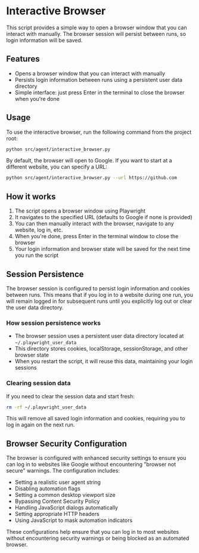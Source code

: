 # Interactive Browser

This script provides a simple way to open a browser window that you can interact with manually. The browser session will persist between runs, so login information will be saved.

## Features

- Opens a browser window that you can interact with manually
- Persists login information between runs using a persistent user data directory
- Simple interface: just press Enter in the terminal to close the browser when you're done

## Usage

To use the interactive browser, run the following command from the project root:

```bash
python src/agent/interactive_browser.py
```

By default, the browser will open to Google. If you want to start at a different website, you can specify a URL:

```bash
python src/agent/interactive_browser.py --url https://github.com
```

## How it works

1. The script opens a browser window using Playwright
2. It navigates to the specified URL (defaults to Google if none is provided)
3. You can then manually interact with the browser, navigate to any website, log in, etc.
4. When you're done, press Enter in the terminal window to close the browser
5. Your login information and browser state will be saved for the next time you run the script

## Session Persistence

The browser session is configured to persist login information and cookies between runs. This means that if you log in to a website during one run, you will remain logged in for subsequent runs until you explicitly log out or clear the user data directory.

### How session persistence works

- The browser session uses a persistent user data directory located at `~/.playwright_user_data`
- This directory stores cookies, localStorage, sessionStorage, and other browser state
- When you restart the script, it will reuse this data, maintaining your login sessions

### Clearing session data

If you need to clear the session data and start fresh:

```bash
rm -rf ~/.playwright_user_data
```

This will remove all saved login information and cookies, requiring you to log in again on the next run.

## Browser Security Configuration

The browser is configured with enhanced security settings to ensure you can log in to websites like Google without encountering "browser not secure" warnings. The configuration includes:

- Setting a realistic user agent string
- Disabling automation flags
- Setting a common desktop viewport size
- Bypassing Content Security Policy
- Handling JavaScript dialogs automatically
- Setting appropriate HTTP headers
- Using JavaScript to mask automation indicators

These configurations help ensure that you can log in to most websites without encountering security warnings or being blocked as an automated browser.
